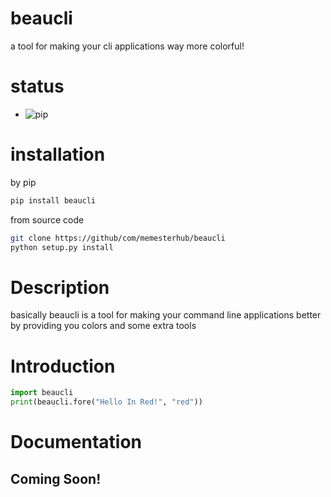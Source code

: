 # beaucli
a tool for making your cli applications way more colorful!

# status
- ![pip](https://github.com/memesterhub/beaucli/workflows/Upload%20Python%20Package/badge.svg)

# installation
by pip
```sh
pip install beaucli
```
from source code
```sh
git clone https://github/com/memesterhub/beaucli
python setup.py install
```
# Description
basically beaucli is a tool for making your command line applications better by providing you colors and some extra tools

# Introduction
```py
import beaucli
print(beaucli.fore("Hello In Red!", "red"))
```

# Documentation
## Coming Soon!
